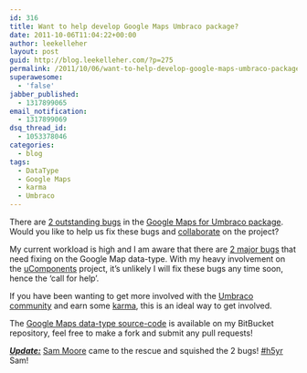 ```yaml
---
id: 316
title: Want to help develop Google Maps Umbraco package?
date: 2011-10-06T11:04:22+00:00
author: leekelleher
layout: post
guid: http://blog.leekelleher.com/?p=275
permalink: /2011/10/06/want-to-help-develop-google-maps-umbraco-package/
superawesome:
  - 'false'
jabber_published:
  - 1317899065
email_notification:
  - 1317899069
dsq_thread_id:
  - 1053378046
categories:
  - blog
tags:
  - DataType
  - Google Maps
  - karma
  - Umbraco
---
```

There are [2 outstanding bugs](https://bitbucket.org/vertino/google-maps-for-umbraco/issues?status=new&status=open) in the [Google Maps for Umbraco package](http://our.umbraco.org/projects/backoffice-extensions/google-maps-datatype). Would you like to help us fix these bugs and [collaborate](http://our.umbraco.org/member/send-collab-request?id=4859) on the project?

My current workload is high and I am aware that there are [2 major bugs](https://bitbucket.org/vertino/google-maps-for-umbraco/issues?status=new&status=open) that need fixing on the Google Map data-type. With my heavy involvement on the [uComponents](http://our.umbraco.org/projects/backoffice-extensions/ucomponents) project, it&#8217;s unlikely I will fix these bugs any time soon, hence the &#8216;call for help&#8217;.

If you have been wanting to get more involved with the [Umbraco community](http://our.umbraco.org/) and earn some [karma](http://our.umbraco.org/wiki/about/ourumbraco-faq), this is an ideal way to get involved.

The [Google Maps data-type source-code](https://bitbucket.org/vertino/google-maps-for-umbraco) is available on my BitBucket repository, feel free to make a fork and submit any pull requests!

_<span style="text-decoration:underline;"><strong>Update:</strong></span>_ [Sam Moore](http://twitter.com/samandmoore) came to the rescue and squished the 2 bugs! [#h5yr](http://twitter.com/search/%23h5yr) Sam!